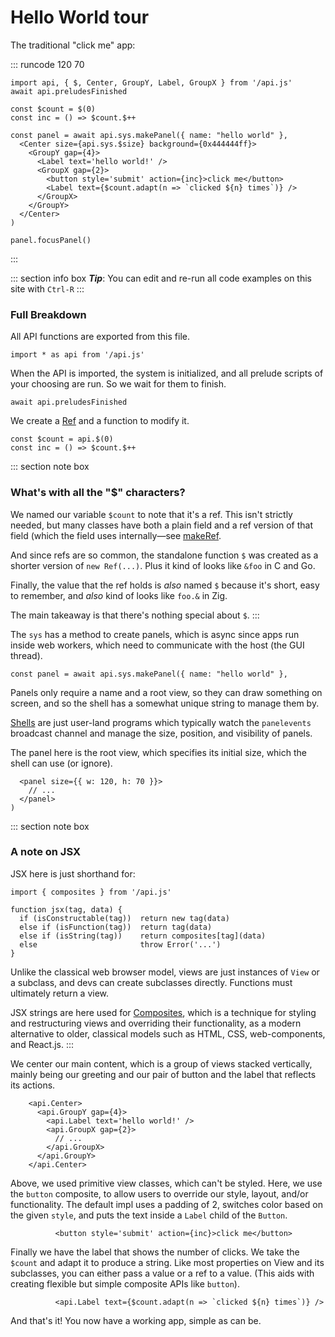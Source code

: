 # Hello World tour

The traditional "click me" app:

::: runcode 120 70
```tsx
import api, { $, Center, GroupY, Label, GroupX } from '/api.js'
await api.preludesFinished

const $count = $(0)
const inc = () => $count.$++

const panel = await api.sys.makePanel({ name: "hello world" },
  <Center size={api.sys.$size} background={0x444444ff}>
    <GroupY gap={4}>
      <Label text='hello world!' />
      <GroupX gap={2}>
        <button style='submit' action={inc}>click me</button>
        <Label text={$count.adapt(n => `clicked ${n} times`)} />
      </GroupX>
    </GroupY>
  </Center>
)

panel.focusPanel()
```
:::

::: section info box
***Tip***: You can edit and re-run all code examples on this site with `Ctrl-R`
:::

### Full Breakdown

All API functions are exported from this file.

```tsx
import * as api from '/api.js'
```

When the API is imported, the system is initialized,
and all prelude scripts of your choosing are run.
So we wait for them to finish.

```tsx
await api.preludesFinished
```

We create a [Ref](../guides/refs.md#refs) and a function to modify it.

```tsx
const $count = api.$(0)
const inc = () => $count.$++
```

::: section note box
### What's with all the "$" characters?

We named our variable `$count` to note that it's
a ref. This isn't strictly needed, but many classes
have both a plain field and a ref version of that
field (which the field uses internally&mdash;see
[makeRef](../guides/refs.md#properties).

And since refs are so common, the standalone function
`$` was created as a shorter version of `new Ref(...)`.
Plus it kind of looks like `&foo` in C and Go.

Finally, the value that the ref holds is *also* named `$`
because it's short, easy to remember, and *also* kind
of looks like `foo.&` in Zig.

The main takeaway is that there's nothing special about `$`.
:::

The `sys` has a method to create panels, which is async
since apps run inside web workers, which need to communicate
with the host (the GUI thread).

```tsx
const panel = await api.sys.makePanel({ name: "hello world" },
```

Panels only require a name and a root view, so they can draw
something on screen, and so the shell has a somewhat unique
string to manage them by.

[Shells](../guides/shells.md#shells) are just user-land programs
which typically watch the `panelevents` broadcast channel
and manage the size, position, and visibility of panels.

The panel here is the root view, which specifies
its initial size, which the shell can use (or ignore).

```tsx
  <panel size={{ w: 120, h: 70 }}>
    // ...
  </panel>
)
```


::: section note box
### A note on JSX

JSX here is just shorthand for:

```tsx
import { composites } from '/api.js'

function jsx(tag, data) {
  if (isConstructable(tag))  return new tag(data)
  else if (isFunction(tag))  return tag(data)
  else if (isString(tag))    return composites[tag](data)
  else                       throw Error('...')
}
```

Unlike the classical web browser model, views are just instances
of `View` or a subclass, and devs can create subclasses directly.
Functions must ultimately return a view.

JSX strings are here used for [Composites](../guides/api-reference.md#composites),
which is a technique for styling and restructuring views and overriding
their functionality, as a modern alternative to older, classical models
such as HTML, CSS, web-components, and React.js.
:::


We center our main content, which is a group of views stacked
vertically, mainly being our greeting and our pair of button and
the label that reflects its actions.

```tsx
    <api.Center>
      <api.GroupY gap={4}>
        <api.Label text='hello world!' />
        <api.GroupX gap={2}>
          // ...
        </api.GroupX>
      </api.GroupY>
    </api.Center>
```

Above, we used primitive view classes, which can't be styled.
Here, we use the `button` composite, to allow users to override
our style, layout, and/or functionality. The default impl uses
a padding of 2, switches color based on the given `style`,
and puts the text inside a `Label` child of the `Button`.

```tsx
          <button style='submit' action={inc}>click me</button>
```

Finally we have the label that shows the number of clicks.
We take the `$count` and adapt it to produce a string.
Like most properties on View and its subclasses, you can
either pass a value or a ref to a value. (This aids with
creating flexible but simple composite APIs like `button`).

```tsx
          <api.Label text={$count.adapt(n => `clicked ${n} times`)} />
```

And that's it! You now have a working app, simple as can be.
